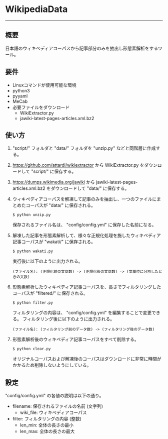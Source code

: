 # WikipediaData
***
## 概要
日本語のウィキペディアコーパスから記事部分のみを抽出し形態素解析をするツール。

## 要件
- Linuxコマンドが使用可能な環境
- python3
- pyyaml
- MeCab
- 必要ファイルをダウンロード
    - WikiExtractor.py
    - jawiki-latest-pages-articles.xml.bz2

## 使い方
1. "script/" フォルダと "data/" フォルダを "unzip.py" などと同階層に作成する。

2. https://github.com/attardi/wikiextractor から WikiExtractor.py をダウンロードして "script/" に保存する。

3. https://dumps.wikimedia.org/jawiki から jawiki-latest-pages-articles.xml.bz2 をダウンロードして "data/" に保存する。

4. ウィキペディアコーパスを解凍して記事のみを抽出し、一つのファイルにまとめたコーパスが "data/" に保存される。
    ```
    $ python unzip.py
    ```
    保存されるファイル名は、 "config/config.yml" に保存した名前になる。

5. 解凍した記事を形態素解析して、様々な正規化処理を施したウィキペディア記事コーパスが "wakati/" に保存される。
    ```
    $ python wakati.py
    ```
    実行後に以下のように出力される。
    ```
    (ファイル名): (正規化前の文章数) -> (正規化後の文章数) -> (文単位に分割したときの文数)
    ```

6. 形態素解析したウィキペディア記事コーパスを、長さでフィルタリングしたコーパスが "filtered/" に保存される。
    ```
    $ python filter.py
    ```
    フィルタリングの内容は、 "config/config.yml" を編集することで変更できる。
    フィルタリング後に以下のように出力される。
    ```
    (ファイル名): (フィルタリング前のデータ数) -> (フィルタリング後のデータ数)
    ```

7. 形態素解析後のウィキペディア記事コーパスをすべて削除する。
    ```
    $ python clear.py
    ```
    オリジナルコーパスおよび解凍後のコーパスはダウンロードに非常に時間がかかるため削除しないようにしている。

## 設定
"config/config.yml" の各値の説明は以下の通り。

- filename: 保存されるファイルの名前 (文字列)
    - wiki_file: ウィキペディアコーパス
- filter: フィルタリングの内容 (整数)
    - len_min: 全体の長さの最小
    - len_max: 全体の長さの最大
